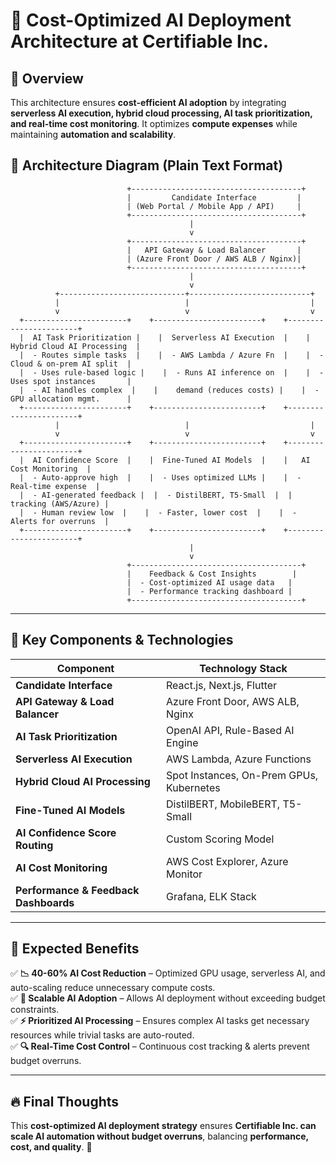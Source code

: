 # 🚀 Cost-Optimized AI Deployment Architecture at Certifiable Inc.

## **🔹 Overview**
This architecture ensures **cost-efficient AI adoption** by integrating **serverless AI execution, hybrid cloud processing, AI task prioritization, and real-time cost monitoring**. It optimizes **compute expenses** while maintaining **automation and scalability**.

## **📌 Architecture Diagram (Plain Text Format)**

```plaintext
                          +--------------------------------------+
                          |         Candidate Interface         |
                          | (Web Portal / Mobile App / API)     |
                          +--------------------------------------+
                                        |
                                        v
                          +--------------------------------------+
                          |   API Gateway & Load Balancer       |
                          | (Azure Front Door / AWS ALB / Nginx)|
                          +--------------------------------------+
                                        |
                                        v
          +----------------------------+---------------------------+
          |                            |                           |
          v                            v                           v
  +-----------------------+    +------------------------+    +-----------------------+
  |  AI Task Prioritization |    |  Serverless AI Execution  |    |  Hybrid Cloud AI Processing  |
  |  - Routes simple tasks  |    |  - AWS Lambda / Azure Fn  |    |  - Cloud & on-prem AI split  |
  |  - Uses rule-based logic |    |  - Runs AI inference on  |    |  - Uses spot instances       |
  |  - AI handles complex  |    |    demand (reduces costs) |    |  - GPU allocation mgmt.      |
  +-----------------------+    +------------------------+    +-----------------------+
          |                            |                           |
          v                            v                           v
  +-----------------------+    +------------------------+    +-----------------------+
  |  AI Confidence Score  |    |  Fine-Tuned AI Models  |    |   AI Cost Monitoring  |
  |  - Auto-approve high  |    |  - Uses optimized LLMs |    |  - Real-time expense  |
  |  - AI-generated feedback |  |  - DistilBERT, T5-Small  |  |    tracking (AWS/Azure) |
  |  - Human review low  |    |  - Faster, lower cost  |    |  - Alerts for overruns  |
  +-----------------------+    +------------------------+    +-----------------------+
                                        |
                                        v
                          +--------------------------------------+
                          |    Feedback & Cost Insights        |
                          |  - Cost-optimized AI usage data   |
                          |  - Performance tracking dashboard |
                          +--------------------------------------+
```

---

## **🔹 Key Components & Technologies**

| **Component** | **Technology Stack** |
|--------------|---------------------|
| **Candidate Interface** | React.js, Next.js, Flutter |
| **API Gateway & Load Balancer** | Azure Front Door, AWS ALB, Nginx |
| **AI Task Prioritization** | OpenAI API, Rule-Based AI Engine |
| **Serverless AI Execution** | AWS Lambda, Azure Functions |
| **Hybrid Cloud AI Processing** | Spot Instances, On-Prem GPUs, Kubernetes |
| **Fine-Tuned AI Models** | DistilBERT, MobileBERT, T5-Small |
| **AI Confidence Score Routing** | Custom Scoring Model |
| **AI Cost Monitoring** | AWS Cost Explorer, Azure Monitor |
| **Performance & Feedback Dashboards** | Grafana, ELK Stack |

---

## **🎯 Expected Benefits**
✅ **📉 40-60% AI Cost Reduction** – Optimized GPU usage, serverless AI, and auto-scaling reduce unnecessary compute costs.  
✅ **🚀 Scalable AI Adoption** – Allows AI deployment without exceeding budget constraints.  
✅ **⚡ Prioritized AI Processing** – Ensures complex AI tasks get necessary resources while trivial tasks are auto-routed.  
✅ **🔍 Real-Time Cost Control** – Continuous cost tracking & alerts prevent budget overruns.

---

## **🔥 Final Thoughts**
This **cost-optimized AI deployment strategy** ensures **Certifiable Inc. can scale AI automation without budget overruns**, balancing **performance, cost, and quality**. 🚀
